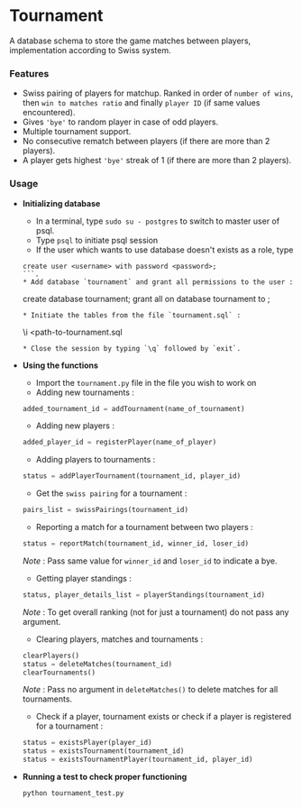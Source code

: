 # Tournament
A database schema to store the game matches between players, implementation according to Swiss system.

### Features
* Swiss pairing of players for matchup. Ranked in order of `number of wins`, then `win to matches ratio` and finally `player ID` (if same values encountered).
* Gives `'bye'` to random player in case of odd players.
* Multiple tournament support.
* No consecutive rematch between players (if there are more than 2 players).
* A player gets highest `'bye'` streak of 1 (if there are more than 2 players).

### Usage

* __Initializing database__
    * In a terminal, type `sudo su - postgres` to switch to master user of psql.
    * Type `psql` to initiate psql session
    * If the user which wants to use database doesn't exists as a role, type  
    ```
    create user <username> with password <password>;
    ```.
    * Add database `tournament` and grant all permissions to the user :  
    ```
    create database tournament;
    grant all on database tournament to <username>;
    ```  
    * Initiate the tables from the file `tournament.sql` :  
    ```
    \i <path-to-tournament.sql
    ```
    * Close the session by typing `\q` followed by `exit`.
    
* __Using the functions__
    * Import the `tournament.py` file in the file you wish to work on
    * Adding new tournaments :  
    ```python
    added_tournament_id = addTournament(name_of_tournament)
    ```  
    * Adding new players :  
    ```python
    added_player_id = registerPlayer(name_of_player)
    ```  
    * Adding players to tournaments :  
    ```python
    status = addPlayerTournament(tournament_id, player_id)
    ```  
    * Get the `swiss pairing` for a tournament :  
    ```python
    pairs_list = swissPairings(tournament_id)
    ```  
    * Reporting a match for a tournament between two players :  
    ```python
    status = reportMatch(tournament_id, winner_id, loser_id)
    ```  
    *Note* : Pass same value for `winner_id` and `loser_id` to indicate a bye.  
    * Getting player standings :  
    ```python
    status, player_details_list = playerStandings(tournament_id)
    ```  
    *Note* : To get overall ranking (not for just a tournament) do not pass any argument.  
    * Clearing players, matches and tournaments :  
    ```python
    clearPlayers()
    status = deleteMatches(tournament_id)
    clearTournaments()
    ```  
    *Note* : Pass no argument in `deleteMatches()` to delete matches for all tournaments.  
    * Check if a player, tournament exists or check if a player is registered for a tournament :  
    ```python
    status = existsPlayer(player_id)
    status = existsTournament(tournament_id)
    status = existsTournamentPlayer(tournament_id, player_id)
    ```
    
* __Running a test to check proper functioning__
    ```bash
    python tournament_test.py
    ```